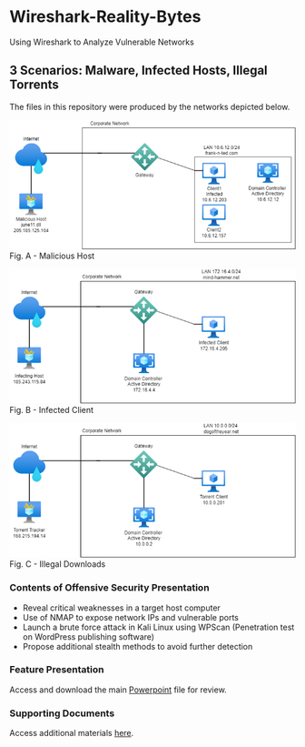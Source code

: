 # Wireshark-Reality-Bytes
Using Wireshark to Analyze Vulnerable Networks

## 3 Scenarios: Malware, Infected Hosts, Illegal Torrents

The files in this repository were produced by the networks depicted below.

![Lab Services Diagram](Diagrams/scenario1.png)
Fig. A - Malicious Host

![Lab Services Diagram](Diagrams/scenario2.png)
Fig. B - Infected Client

![Lab Services Diagram](Diagrams/scenario3.png)
Fig. C - Illegal Downloads

### Contents of Offensive Security Presentation
- Reveal critical weaknesses in a target host computer
- Use of NMAP to expose network IPs and vulnerable ports
- Launch a brute force attack in Kali Linux using WPScan (Penetration test on WordPress publishing software)
- Propose additional stealth methods to avoid further detection

### Feature Presentation 

Access and download the main [Powerpoint](https://github.com/isejy07/Project3-OffSec-Final/blob/main/Presentation/Team_Offensive_Final_Project_Presentation.pptx) file for review.

### Supporting Documents 

Access additional materials [here](https://github.com/isejy07/Project3-OffSec-Final/tree/main/Documentation).

